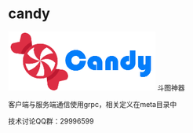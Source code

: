 # candy
![Logo](/res/logo.png?raw=true "Candy logo")
斗图神器

客户端与服务端通信使用grpc，相关定义在meta目录中

技术讨论QQ群：29996599

